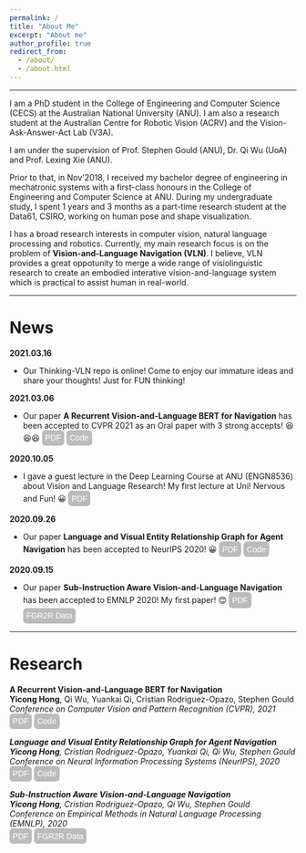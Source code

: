 ```yaml
---
permalink: /
title: "About Me"
excerpt: "About me"
author_profile: true
redirect_from: 
  - /about/
  - /about.html
---
```


<style type="text/css">
#touch {
 background-color: #bbb;
 padding: .4em;
 -moz-border-radius: 5px;
 -webkit-border-radius: 5px;
 border-radius: 6px;
 color: #fff;
 font-size: 14px;
 text-decoration: none;
 border: none;
}
#touch:hover {
 border: none;
 background: orange;
 box-shadow: 0px 0px 1px #777;
}
</style>

------

I am a PhD student in the <a target="_blank" style="text-decoration: none" href="https://cecs.anu.edu.au/">College of Engineering and Computer Science (CECS)<a/> at the <a target="_blank" style="text-decoration: none" href="https://www.anu.edu.au/">Australian National University (ANU)<a/>. I am also a research student at the <a target="_blank" style="text-decoration: none" href="https://www.roboticvision.org/">Australian Centre for Robotic Vision (ACRV)<a/> and the <a target="_blank" style="text-decoration: none" href="https://v3alab.github.io/#about">Vision-Ask-Answer-Act Lab (V3A)<a/>.

I am under the supervision of <a target="_blank" style="text-decoration: none" href="http://users.cecs.anu.edu.au/~sgould/">Prof. Stephen Gould<a/> (ANU), <a target="_blank" style="text-decoration: none" href="http://www.qi-wu.me/">Dr. Qi Wu<a/> (UoA) and <a target="_blank" style="text-decoration: none" href="http://users.cecs.anu.edu.au/~xlx/">Prof. Lexing Xie<a/> (ANU).

Prior to that, in Nov'2018, I received my bachelor degree of engineering in mechatronic systems with a first-class honours in the College of Engineering and Computer Science at ANU. During my undergraduate study, I spent 1 years and 3 months as a part-time research student at the <a target="_blank" style="text-decoration: none" href="https://data61.csiro.au/">Data61, CSIRO<a/>, working on human pose and shape visualization.

I has a broad research interests in computer vision, natural language processing and robotics. Currently, my main research focus is on the problem of **Vision-and-Language Navigation (VLN)**. I believe, VLN provides a great oppotunity to merge a wide range of visiolinguistic research to create an embodied interative vision-and-language system which is practical to assist human in real-world.

------

News
======

**2021.03.16**
- Our <a target="_blank" style="text-decoration: none" href="https://github.com/YicongHong/Thinking-VLN">Thinking-VLN</a> repo is online! Come to enjoy our immature ideas and share your thoughts! Just for FUN thinking!


**2021.03.06**
- Our paper **A Recurrent Vision-and-Language BERT for Navigation** has been accepted to CVPR 2021 as an Oral paper with 3 strong accepts! 😆😆😆 <a target="_blank" href="https://arxiv.org/abs/2011.13922"><button id="touch">PDF</button></a> <a target="_blank" href="https://github.com/YicongHong/Recurrent-VLN-BERT"><button id="touch">Code</button></a>

**2020.10.05**
- I gave a guest lecture in the Deep Learning Course at ANU (ENGN8536) about Vision and Language Research! My first lecture at Uni! Nervous and Fun! 😀 <a target="_blank" href="https://drive.google.com/file/d/1Rsy8gFK0seWVgDJ6Uc0UU9MXO9F23EKY/view?usp=sharing"><button id="touch">PDF</button></a>

**2020.09.26**
- Our paper **Language and Visual Entity Relationship Graph for Agent Navigation** has been accepted to NeurIPS 2020! 😀 <a target="_blank" href="https://arxiv.org/abs/2010.09304"><button id="touch">PDF</button></a> <a target="_blank" href="https://github.com/YicongHong/Entity-Graph-VLN"><button id="touch">Code</button></a>

**2020.09.15**
- Our paper **Sub-Instruction Aware Vision-and-Language Navigation** has been accepted to EMNLP 2020! My first paper! 😊 <a target="_blank" href="https://arxiv.org/abs/2004.02707"><button id="touch">PDF</button></a> <a target="_blank" href="https://github.com/YicongHong/Fine-Grained-R2R"><button id="touch">FGR2R Data</button></a>

------

Research
======
<a target="_blank" style="text-decoration: none" href="https://arxiv.org/abs/2011.13922">**A Recurrent Vision-and-Language BERT for Navigation**<a/><br>
**Yicong Hong**, Qi Wu, Yuankai Qi, Cristian Rodriguez-Opazo, Stephen Gould<br>
<em>Conference on Computer Vision and Pattern Recognition (CVPR), 2021<em/><br>
<a target="_blank" href="https://arxiv.org/abs/2011.13922"><button id="touch">PDF</button></a> <a target="_blank" href="https://github.com/YicongHong/Recurrent-VLN-BERT"><button id="touch">Code</button></a>

<a target="_blank" style="text-decoration: none" href="https://arxiv.org/abs/2010.09304">**Language and Visual Entity Relationship Graph for Agent Navigation**<a/><br>
**Yicong Hong**, Cristian Rodriguez-Opazo, Yuankai Qi, Qi Wu, Stephen Gould<br>
<em>Conference on Neural Information Processing Systems (NeurIPS), 2020<em/><br>
<a target="_blank" href="https://arxiv.org/abs/2010.09304"><button id="touch">PDF</button></a> <a target="_blank" href="https://github.com/YicongHong/Entity-Graph-VLN"><button id="touch">Code</button></a>

<a target="_blank" style="text-decoration: none" href="https://arxiv.org/abs/2004.02707">**Sub-Instruction Aware Vision-and-Language Navigation**<a/><br>
**Yicong Hong**, Cristian Rodriguez-Opazo, Qi Wu, Stephen Gould<br>
<em>Conference on Empirical Methods in Natural Language Processing (EMNLP), 2020<em/><br>
<a target="_blank" href="https://arxiv.org/abs/2004.02707"><button id="touch">PDF</button></a> <a target="_blank" href="https://github.com/YicongHong/Fine-Grained-R2R"><button id="touch">FGR2R Data</button></a>
